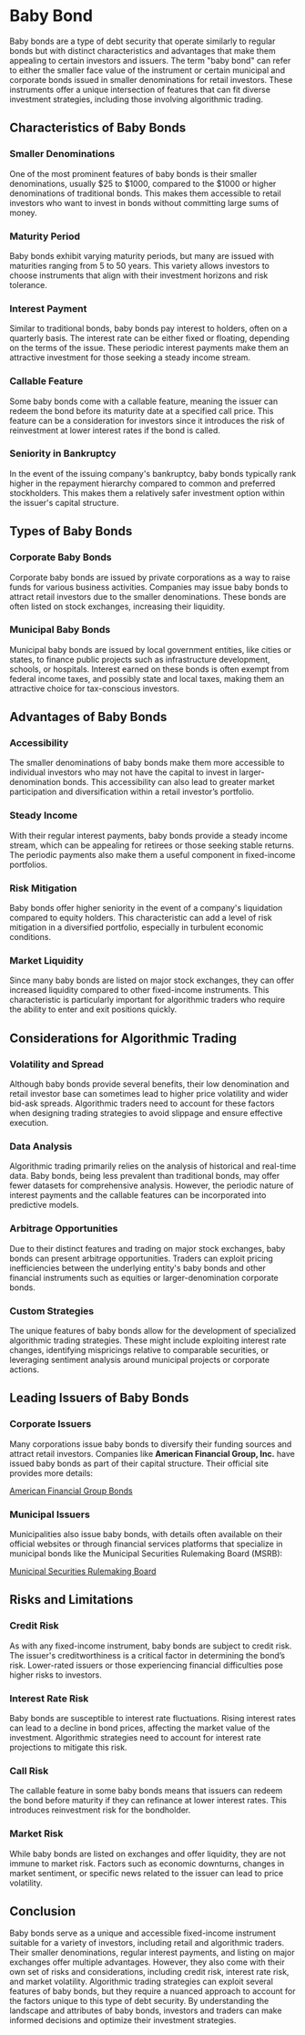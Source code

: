 # Baby Bond

Baby bonds are a type of debt security that operate similarly to regular bonds but with distinct characteristics and advantages that make them appealing to certain investors and issuers. The term "baby bond" can refer to either the smaller face value of the instrument or certain municipal and corporate bonds issued in smaller denominations for retail investors. These instruments offer a unique intersection of features that can fit diverse investment strategies, including those involving algorithmic trading.

## Characteristics of Baby Bonds

### Smaller Denominations
One of the most prominent features of baby bonds is their smaller denominations, usually $25 to $1000, compared to the $1000 or higher denominations of traditional bonds. This makes them accessible to retail investors who want to invest in bonds without committing large sums of money.

### Maturity Period
Baby bonds exhibit varying maturity periods, but many are issued with maturities ranging from 5 to 50 years. This variety allows investors to choose instruments that align with their investment horizons and risk tolerance.

### Interest Payment
Similar to traditional bonds, baby bonds pay interest to holders, often on a quarterly basis. The interest rate can be either fixed or floating, depending on the terms of the issue. These periodic interest payments make them an attractive investment for those seeking a steady income stream.

### Callable Feature
Some baby bonds come with a callable feature, meaning the issuer can redeem the bond before its maturity date at a specified call price. This feature can be a consideration for investors since it introduces the risk of reinvestment at lower interest rates if the bond is called.

### Seniority in Bankruptcy
In the event of the issuing company's bankruptcy, baby bonds typically rank higher in the repayment hierarchy compared to common and preferred stockholders. This makes them a relatively safer investment option within the issuer's capital structure.

## Types of Baby Bonds

### Corporate Baby Bonds
Corporate baby bonds are issued by private corporations as a way to raise funds for various business activities. Companies may issue baby bonds to attract retail investors due to the smaller denominations. These bonds are often listed on stock exchanges, increasing their liquidity.

### Municipal Baby Bonds
Municipal baby bonds are issued by local government entities, like cities or states, to finance public projects such as infrastructure development, schools, or hospitals. Interest earned on these bonds is often exempt from federal income taxes, and possibly state and local taxes, making them an attractive choice for tax-conscious investors.

## Advantages of Baby Bonds

### Accessibility
The smaller denominations of baby bonds make them more accessible to individual investors who may not have the capital to invest in larger-denomination bonds. This accessibility can also lead to greater market participation and diversification within a retail investor’s portfolio.

### Steady Income
With their regular interest payments, baby bonds provide a steady income stream, which can be appealing for retirees or those seeking stable returns. The periodic payments also make them a useful component in fixed-income portfolios.

### Risk Mitigation
Baby bonds offer higher seniority in the event of a company's liquidation compared to equity holders. This characteristic can add a level of risk mitigation in a diversified portfolio, especially in turbulent economic conditions.

### Market Liquidity
Since many baby bonds are listed on major stock exchanges, they can offer increased liquidity compared to other fixed-income instruments. This characteristic is particularly important for algorithmic traders who require the ability to enter and exit positions quickly.

## Considerations for Algorithmic Trading

### Volatility and Spread
Although baby bonds provide several benefits, their low denomination and retail investor base can sometimes lead to higher price volatility and wider bid-ask spreads. Algorithmic traders need to account for these factors when designing trading strategies to avoid slippage and ensure effective execution.

### Data Analysis
Algorithmic trading primarily relies on the analysis of historical and real-time data. Baby bonds, being less prevalent than traditional bonds, may offer fewer datasets for comprehensive analysis. However, the periodic nature of interest payments and the callable features can be incorporated into predictive models.

### Arbitrage Opportunities
Due to their distinct features and trading on major stock exchanges, baby bonds can present arbitrage opportunities. Traders can exploit pricing inefficiencies between the underlying entity's baby bonds and other financial instruments such as equities or larger-denomination corporate bonds.

### Custom Strategies
The unique features of baby bonds allow for the development of specialized algorithmic trading strategies. These might include exploiting interest rate changes, identifying mispricings relative to comparable securities, or leveraging sentiment analysis around municipal projects or corporate actions.

## Leading Issuers of Baby Bonds

### Corporate Issuers
Many corporations issue baby bonds to diversify their funding sources and attract retail investors. Companies like **American Financial Group, Inc.** have issued baby bonds as part of their capital structure. Their official site provides more details:

[American Financial Group Bonds](https://www.afginc.com/)

### Municipal Issuers
Municipalities also issue baby bonds, with details often available on their official websites or through financial services platforms that specialize in municipal bonds like the Municipal Securities Rulemaking Board (MSRB):

[Municipal Securities Rulemaking Board](http://www.msrb.org/)

## Risks and Limitations

### Credit Risk
As with any fixed-income instrument, baby bonds are subject to credit risk. The issuer's creditworthiness is a critical factor in determining the bond’s risk. Lower-rated issuers or those experiencing financial difficulties pose higher risks to investors.

### Interest Rate Risk
Baby bonds are susceptible to interest rate fluctuations. Rising interest rates can lead to a decline in bond prices, affecting the market value of the investment. Algorithmic strategies need to account for interest rate projections to mitigate this risk.

### Call Risk
The callable feature in some baby bonds means that issuers can redeem the bond before maturity if they can refinance at lower interest rates. This introduces reinvestment risk for the bondholder.

### Market Risk
While baby bonds are listed on exchanges and offer liquidity, they are not immune to market risk. Factors such as economic downturns, changes in market sentiment, or specific news related to the issuer can lead to price volatility.

## Conclusion

Baby bonds serve as a unique and accessible fixed-income instrument suitable for a variety of investors, including retail and algorithmic traders. Their smaller denominations, regular interest payments, and listing on major exchanges offer multiple advantages. However, they also come with their own set of risks and considerations, including credit risk, interest rate risk, and market volatility. Algorithmic trading strategies can exploit several features of baby bonds, but they require a nuanced approach to account for the factors unique to this type of debt security. By understanding the landscape and attributes of baby bonds, investors and traders can make informed decisions and optimize their investment strategies.